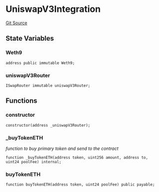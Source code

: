 # UniswapV3Integration
[Git Source](https://github.com//Team3dVidyaGames/Contracts/blob/587f423f64ab56a242c28dfa0c3602ff1cc24292/src/contracts/agnosia/UniswapV3Integration.sol)


## State Variables
### Weth9

```solidity
address public immutable Weth9;
```


### uniswapV3Router

```solidity
ISwapRouter immutable uniswapV3Router;
```


## Functions
### constructor


```solidity
constructor(address _uniswapV3Router);
```

### _buyTokenETH

*function to buy primary token and send to the contract*


```solidity
function _buyTokenETH(address token, uint256 amount, address to, uint24 poolFee) internal;
```

### buyTokenETH


```solidity
function buyTokenETH(address token, uint24 poolFee) public payable;
```

